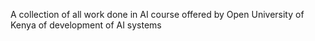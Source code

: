 A collection of all work done in AI course offered by Open University of Kenya of development of AI systems
